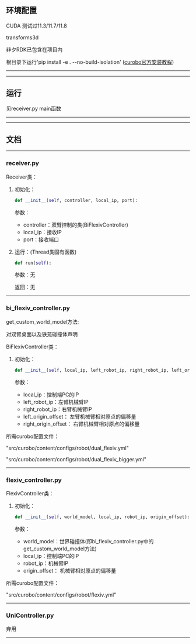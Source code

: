 ## 环境配置
CUDA 测试过11.3/11.7/11.8

transforms3d

非夕RDK已包含在项目内

根目录下运行'pip install -e . --no-build-isolation' ([curobo官方安装教程](https://curobo.org/source/getting_started/1_install_instructions.html))

---------------------------------
---------------------------------
## 运行

见receiver.py main函数

---------------------------------
---------------------------------
## 文档
---------------------------------
### receiver.py
Receiver类：

1. 初始化：

    ```python
    def __init__(self, controller, local_ip, port):
    ```

    参数：

    - controller：双臂控制的类(BiFlexivController)
    - local_ip：接收IP
    - port：接收端口


2. 运行：(Thread类固有函数)

    ```python
    def run(self):
    ```

    参数：无

    返回：无
---------------------------------
### bi_flexiv_controller.py
get_custom_world_model方法:

对双臂桌面以及铁笼碰撞体声明

BiFlexivController类：

1. 初始化：
    ```python
    def __init__(self, local_ip, left_robot_ip, right_robot_ip, left_origin_offset,right_origin_offset):
    ```

    参数：

    - local_ip：控制端PC的IP
    - left_robot_ip：左臂机械臂IP
    - right_robot_ip：右臂机械臂IP
    - left_origin_offset： 左臂机械臂相对原点的偏移量
    - right_origin_offset： 右臂机械臂相对原点的偏移量


所需curobo配置文件：

"src/curobo/content/configs/robot/dual_flexiv.yml"

"src/curobo/content/configs/robot/dual_flexiv_bigger.yml"

---------------------------------
### flexiv_controller.py
FlexivController类：

1. 初始化：
    ```python
    def __init__(self, world_model, local_ip, robot_ip, origin_offset):
    ```

    参数：

    - world_model：世界碰撞体(即bi_flexiv_controller.py中的get_custom_world_model方法)
    - local_ip：控制端PC的IP
    - robot_ip：机械臂IP
    - origin_offset： 机械臂相对原点的偏移量


所需curobo配置文件：

"src/curobo/content/configs/robot/flexiv.yml"

---------------------------------
### UniController.py
弃用

---------------------------------



